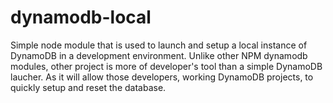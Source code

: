 # dynamodb-local

Simple node module that is used to launch and setup a local instance of 
DynamoDB in a development environment. Unlike other NPM dynamodb modules, other
project is more of developer's tool than a simple DynamoDB laucher. As it will
allow those developers, working DynamoDB projects, to quickly setup and reset 
the database. 
